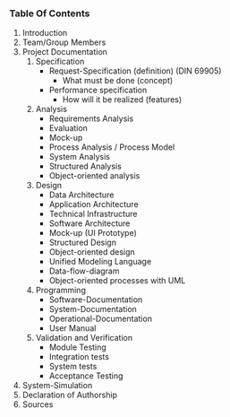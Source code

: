 ### Table Of Contents

1. Introduction
1. Team/Group Members
1. Project Documentation
    1. Specification
        * Request-Specification (definition) (DIN 69905)
            * What must be done (concept)
        * Performance specification
            * How will it be realized (features)
    1. Analysis
        * Requirements Analysis
        * Evaluation
        * Mock-up
        * Process Analysis / Process Model
        * System Analysis
        * Structured Analysis
        * Object-oriented analysis
    1. Design
        * Data Architecture
        * Application Architecture
        * Technical Infrastructure
        * Software Architecture
        * Mock-up (UI Prototype)
        * Structured Design
        * Object-oriented design
        * Unified Modeling Language
        * Data-flow-diagram
        * Object-oriented processes with UML
    1. Programming
        * Software-Documentation
        * System-Documentation
        * Operational-Documentation
        * User Manual
    1. Validation and Verification
        * Module Testing
        * Integration tests
        * System tests
        * Acceptance Testing
1. System-Simulation
1. Declaration of Authorship
1. Sources
